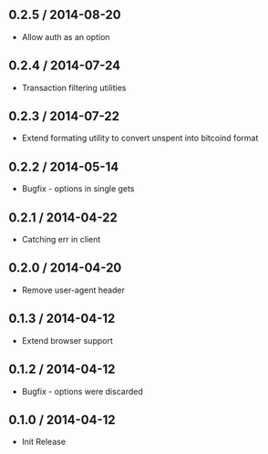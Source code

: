 0.2.5 / 2014-08-20
-----------------
* Allow auth as an option

0.2.4 / 2014-07-24
-----------------
* Transaction filtering utilities

0.2.3 / 2014-07-22
-----------------
* Extend formating utility to convert unspent into bitcoind format

0.2.2 / 2014-05-14
------------------
* Bugfix - options in single gets

0.2.1 / 2014-04-22
-----------------
* Catching err in client

0.2.0 / 2014-04-20
-----------------
* Remove user-agent header

0.1.3 / 2014-04-12
-----------------
* Extend browser support

0.1.2 / 2014-04-12
-----------------
* Bugfix - options were discarded

0.1.0 / 2014-04-12
-----------------
* Init Release
